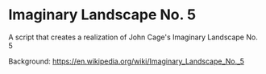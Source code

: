 # Imaginary Landscape No. 5
A script that creates a realization of John Cage's Imaginary Landscape No. 5

Background: https://en.wikipedia.org/wiki/Imaginary_Landscape_No._5
